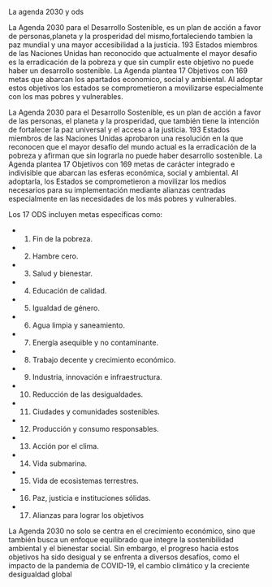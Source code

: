 La agenda 2030 y ods

La Agenda 2030 para el Desarrollo Sostenible, es un plan de acción a favor de personas,planeta y la prosperidad del mismo,fortaleciendo tambien la paz mundial y una mayor accesibilidad a la justicia. 
193 Estados miembros de las Naciones Unidas han reconocido que actualmente el mayor desafio es la erradicación de la pobreza y que sin cumplir este objetivo no puede haber un desarrollo sostenible.
La Agenda plantea 17 Objetivos con 169 metas que abarcan los apartados economico, social y ambiental. Al adoptar estos objetivos los estados se comprometieron a movilizarse especialmente con los mas pobres y vulnerables.

La Agenda 2030 para el Desarrollo Sostenible, es un plan de acción a favor de las personas, el planeta y la prosperidad, que también tiene la intención de fortalecer la paz universal y el acceso a la justicia.
193 Estados miembros de las Naciones Unidas aprobaron una resolución en la que reconocen que el mayor desafío del mundo actual es la erradicación de la pobreza y afirman que sin lograrla no puede haber desarrollo sostenible.
La Agenda plantea 17 Objetivos con 169 metas de carácter integrado e indivisible que abarcan las esferas económica, social y ambiental. Al adoptarla, los Estados se comprometieron a movilizar los medios necesarios para su implementación mediante alianzas centradas especialmente en las necesidades de los más pobres y vulnerables.


Los 17 ODS incluyen metas específicas como:
- 1. Fin de la pobreza.
- 2. Hambre cero.
- 3. Salud y bienestar.
- 4. Educación de calidad.
- 5. Igualdad de género.
- 6. Agua limpia y saneamiento.
- 7. Energía asequible y no contaminante.
- 8. Trabajo decente y crecimiento económico.
- 9. Industria, innovación e infraestructura.
- 10. Reducción de las desigualdades.
- 11. Ciudades y comunidades sostenibles.
- 12. Producción y consumo responsables.
- 13. Acción por el clima.
- 14. Vida submarina.
- 15. Vida de ecosistemas terrestres.
- 16. Paz, justicia e instituciones sólidas.
- 17. Alianzas para lograr los objetivos

La Agenda 2030 no solo se centra en el crecimiento económico, sino que también busca un enfoque equilibrado que integre la sostenibilidad ambiental y el bienestar social. Sin embargo, el progreso hacia estos objetivos ha sido desigual y se enfrenta a diversos desafíos, como el impacto de la pandemia de COVID-19, el cambio climático y la creciente desigualdad global

